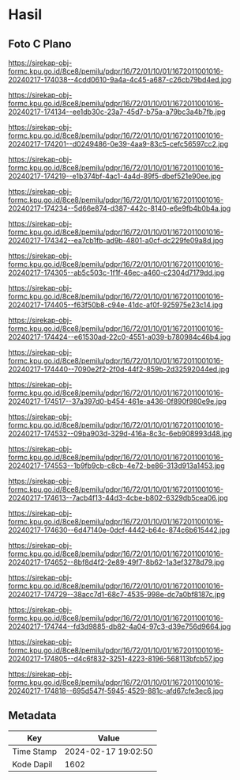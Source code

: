 # Hasil

## Foto C Plano

https://sirekap-obj-formc.kpu.go.id/8ce8/pemilu/pdpr/16/72/01/10/01/1672011001016-20240217-174038--4cdd0610-9a4a-4c45-a687-c26cb79bd4ed.jpg

https://sirekap-obj-formc.kpu.go.id/8ce8/pemilu/pdpr/16/72/01/10/01/1672011001016-20240217-174134--ee1db30c-23a7-45d7-b75a-a79bc3a4b7fb.jpg

https://sirekap-obj-formc.kpu.go.id/8ce8/pemilu/pdpr/16/72/01/10/01/1672011001016-20240217-174201--d0249486-0e39-4aa9-83c5-cefc56597cc2.jpg

https://sirekap-obj-formc.kpu.go.id/8ce8/pemilu/pdpr/16/72/01/10/01/1672011001016-20240217-174219--e1b374bf-4ac1-4a4d-89f5-dbef521e90ee.jpg

https://sirekap-obj-formc.kpu.go.id/8ce8/pemilu/pdpr/16/72/01/10/01/1672011001016-20240217-174234--5d66e874-d387-442c-8140-e6e9fb4b0b4a.jpg

https://sirekap-obj-formc.kpu.go.id/8ce8/pemilu/pdpr/16/72/01/10/01/1672011001016-20240217-174342--ea7cb1fb-ad9b-4801-a0cf-dc229fe09a8d.jpg

https://sirekap-obj-formc.kpu.go.id/8ce8/pemilu/pdpr/16/72/01/10/01/1672011001016-20240217-174305--ab5c503c-1f1f-46ec-a460-c2304d7179dd.jpg

https://sirekap-obj-formc.kpu.go.id/8ce8/pemilu/pdpr/16/72/01/10/01/1672011001016-20240217-174405--f63f50b8-c94e-41dc-af0f-925975e23c14.jpg

https://sirekap-obj-formc.kpu.go.id/8ce8/pemilu/pdpr/16/72/01/10/01/1672011001016-20240217-174424--e61530ad-22c0-4551-a039-b780984c46b4.jpg

https://sirekap-obj-formc.kpu.go.id/8ce8/pemilu/pdpr/16/72/01/10/01/1672011001016-20240217-174440--7090e2f2-2f0d-44f2-859b-2d32592044ed.jpg

https://sirekap-obj-formc.kpu.go.id/8ce8/pemilu/pdpr/16/72/01/10/01/1672011001016-20240217-174517--37a397d0-b454-461e-a436-0f890f980e9e.jpg

https://sirekap-obj-formc.kpu.go.id/8ce8/pemilu/pdpr/16/72/01/10/01/1672011001016-20240217-174532--09ba903d-329d-416a-8c3c-6eb908993d48.jpg

https://sirekap-obj-formc.kpu.go.id/8ce8/pemilu/pdpr/16/72/01/10/01/1672011001016-20240217-174553--1b9fb9cb-c8cb-4e72-be86-313d913a1453.jpg

https://sirekap-obj-formc.kpu.go.id/8ce8/pemilu/pdpr/16/72/01/10/01/1672011001016-20240217-174613--7acb4f13-44d3-4cbe-b802-6329db5cea06.jpg

https://sirekap-obj-formc.kpu.go.id/8ce8/pemilu/pdpr/16/72/01/10/01/1672011001016-20240217-174630--6d47140e-0dcf-4442-b64c-874c6b615442.jpg

https://sirekap-obj-formc.kpu.go.id/8ce8/pemilu/pdpr/16/72/01/10/01/1672011001016-20240217-174652--8bf8d4f2-2e89-49f7-8b62-1a3ef3278d79.jpg

https://sirekap-obj-formc.kpu.go.id/8ce8/pemilu/pdpr/16/72/01/10/01/1672011001016-20240217-174729--38acc7d1-68c7-4535-998e-dc7a0bf8187c.jpg

https://sirekap-obj-formc.kpu.go.id/8ce8/pemilu/pdpr/16/72/01/10/01/1672011001016-20240217-174744--fd3d9885-db82-4a04-97c3-d39e756d9664.jpg

https://sirekap-obj-formc.kpu.go.id/8ce8/pemilu/pdpr/16/72/01/10/01/1672011001016-20240217-174805--d4c6f832-3251-4223-8196-568113bfcb57.jpg

https://sirekap-obj-formc.kpu.go.id/8ce8/pemilu/pdpr/16/72/01/10/01/1672011001016-20240217-174818--695d547f-5945-4529-881c-afd67cfe3ec6.jpg


## Metadata

| Key        | Value               |
| ---------- | ------------------- |
| Time Stamp | 2024-02-17 19:02:50 |
| Kode Dapil | 1602                |



